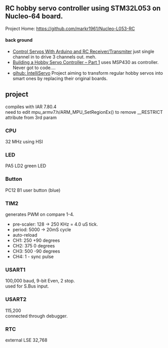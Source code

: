 ## RC hobby servo controller using STM32L053 on Nucleo-64 board.

Project Home: https://github.com/markr1961/Nucleo-L053-RC

#### back ground
- [Control Servos With Arduino and RC Receiver/Transmiter](https://www.instructables.com/Control-Servos-with-Arduino-and-RC-receiver/)
just single channel in to drive 3 channels out. meh.
- [Building a Hobby Servo Controller – Part 1](https://community.element14.com/products/raspberry-pi/raspberrypi_projects/b/blog/posts/building-a-hobby-servo-controller-part-1) 
uses MSP430 as controller. Never got to code....
- [gihub: IntelliServo](https://github.com/alvaroferran/IntelliServo) Project aiming to transform regular hobby servos into smart ones by replacing their original boards.  

## project
compiles with IAR 7.80.4  
need to edit mpu_armv7.h/ARM_MPU_SetRegionEx() to remove __RESTRICT attribute from 3rd param  

### CPU
32 MHz
using HSI

### LED
PA5     LD2     green LED  

### Button
PC12    B1      user button (blue)  

### TIM2
generates PWM on compare 1-4.  
- pre-scaler: 128 -> 250 KHz = 4.0 uS tick.  
- period: 5000 -> 20mS cycle  
- auto-reload
- CH1: 250  +90 degrees  
- CH2: 375    0 degrees  
- CH3: 500  -90 degrees  
- CH4: 1 -  sync pulse  

### USART1
100,000 baud, 9-bit Even, 2 stop.  
used for S.Bus input.  

### USART2
115,200  
connected through debugger.

### RTC
external LSE 32,768  

